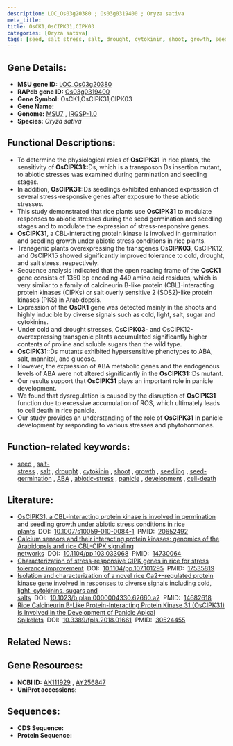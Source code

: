 ```yaml
---
description: LOC_Os03g20380 ; Os03g0319400 ; Oryza sativa
meta_title:
title: OsCK1,OsCIPK31,CIPK03
categories: [Oryza sativa]
tags: [seed, salt stress, salt, drought, cytokinin, shoot, growth, seedling, seed germination,  ABA , abiotic stress, panicle, development, cell death]
---
```


## Gene Details:
- **MSU gene ID:** [LOC_Os03g20380](http://rice.uga.edu/cgi-bin/ORF_infopage.cgi?orf=LOC_Os03g20380)  
- **RAPdb gene ID:** [Os03g0319400](https://rapdb.dna.affrc.go.jp/locus/?name=Os03g0319400)  
- **Gene Symbol:** OsCK1,OsCIPK31,CIPK03
- **Gene Name:**
- **Genome:**  [MSU7](http://rice.uga.edu/)&nbsp;,&nbsp;[IRGSP-1.0](https://rapdb.dna.affrc.go.jp/download/irgsp1.html)
- **Species:** *Oryza sativa*

## Functional Descriptions:
   - To determine the physiological roles of **OsCIPK31** in rice plants, the sensitivity of **OsCIPK31**::Ds, which is a transposon Ds insertion mutant, to abiotic stresses was examined during germination and seedling stages.
   - In addition, **OsCIPK31**::Ds seedlings exhibited enhanced expression of several stress-responsive genes after exposure to these abiotic stresses.
   - This study demonstrated that rice plants use **OsCIPK31** to modulate responses to abiotic stresses during the seed germination and seedling stages and to modulate the expression of stress-responsive genes.
   - **OsCIPK31**, a CBL-interacting protein kinase is involved in germination and seedling growth under abiotic stress conditions in rice plants.
   - Transgenic plants overexpressing the transgenes Os**CIPK03**, OsCIPK12, and OsCIPK15 showed significantly improved tolerance to cold, drought, and salt stress, respectively.
   - Sequence analysis indicated that the open reading frame of the **OsCK1** gene consists of 1350 bp encoding 449 amino acid residues, which is very similar to a family of calcineurin B-like protein (CBL)-interacting protein kinases (CIPKs) or salt overly sensitive 2 (SOS2)-like protein kinases (PKS) in Arabidopsis.
   - Expression of the **OsCK1** gene was detected mainly in the shoots and highly inducible by diverse signals such as cold, light, salt, sugar and cytokinins.
   - Under cold and drought stresses, Os**CIPK03**- and OsCIPK12-overexpressing transgenic plants accumulated significantly higher contents of proline and soluble sugars than the wild type.
   - **OsCIPK31**::Ds mutants exhibited hypersensitive phenotypes to ABA, salt, mannitol, and glucose.
   - However, the expression of ABA metabolic genes and the endogenous levels of ABA were not altered significantly in the **OsCIPK31**::Ds mutant.
   - Our results support that **OsCIPK31** plays an important role in panicle development.
   - We found that dysregulation is caused by the disruption of **OsCIPK31** function due to excessive accumulation of ROS, which ultimately leads to cell death in rice panicle.
   - Our study provides an understanding of the role of **OsCIPK31** in panicle development by responding to various stresses and phytohormones.

## Function-related keywords:
   - [seed](/tags/seed/)&nbsp;,&nbsp;[salt-stress](/tags/salt-stress/)&nbsp;,&nbsp;[salt](/tags/salt/)&nbsp;,&nbsp;[drought](/tags/drought/)&nbsp;,&nbsp;[cytokinin](/tags/cytokinin/)&nbsp;,&nbsp;[shoot](/tags/shoot/)&nbsp;,&nbsp;[growth](/tags/growth/)&nbsp;,&nbsp;[seedling](/tags/seedling/)&nbsp;,&nbsp;[seed-germination](/tags/seed-germination/)&nbsp;,&nbsp;[ABA](/tags/ABA/)&nbsp;,&nbsp;[abiotic-stress](/tags/abiotic-stress/)&nbsp;,&nbsp;[panicle](/tags/panicle/)&nbsp;,&nbsp;[development](/tags/development/)&nbsp;,&nbsp;[cell-death](/tags/cell-death/)

## Literature:
   - [OsCIPK31, a CBL-interacting protein kinase is involved in germination and seedling growth under abiotic stress conditions in rice plants](https://www.doi.org/10.1007/s10059-010-0084-1)&nbsp;&nbsp;DOI:&nbsp;&nbsp;[10.1007/s10059-010-0084-1](https://www.doi.org/10.1007/s10059-010-0084-1)&nbsp;&nbsp;PMID:&nbsp;&nbsp;[20652492](https://pubmed.ncbi.nlm.nih.gov/20652492/)
   - [Calcium sensors and their interacting protein kinases: genomics of the Arabidopsis and rice CBL-CIPK signaling networks](https://www.doi.org/10.1104/pp.103.033068)&nbsp;&nbsp;DOI:&nbsp;&nbsp;[10.1104/pp.103.033068](https://www.doi.org/10.1104/pp.103.033068)&nbsp;&nbsp;PMID:&nbsp;&nbsp;[14730064](https://pubmed.ncbi.nlm.nih.gov/14730064/)
   - [Characterization of stress-responsive CIPK genes in rice for stress tolerance improvement](https://www.doi.org/10.1104/pp.107.101295)&nbsp;&nbsp;DOI:&nbsp;&nbsp;[10.1104/pp.107.101295](https://www.doi.org/10.1104/pp.107.101295)&nbsp;&nbsp;PMID:&nbsp;&nbsp;[17535819](https://pubmed.ncbi.nlm.nih.gov/17535819/)
   - [Isolation and characterization of a novel rice Ca2+-regulated protein kinase gene involved in responses to diverse signals including cold, light, cytokinins, sugars and salts](https://www.doi.org/10.1023/b:plan.0000004330.62660.a2)&nbsp;&nbsp;DOI:&nbsp;&nbsp;[10.1023/b:plan.0000004330.62660.a2](https://www.doi.org/10.1023/b:plan.0000004330.62660.a2)&nbsp;&nbsp;PMID:&nbsp;&nbsp;[14682618](https://pubmed.ncbi.nlm.nih.gov/14682618/)
   - [Rice Calcineurin B-Like Protein-Interacting Protein Kinase 31 (OsCIPK31) Is Involved in the Development of Panicle Apical Spikelets](https://www.doi.org/10.3389/fpls.2018.01661)&nbsp;&nbsp;DOI:&nbsp;&nbsp;[10.3389/fpls.2018.01661](https://www.doi.org/10.3389/fpls.2018.01661)&nbsp;&nbsp;PMID:&nbsp;&nbsp;[30524455](https://pubmed.ncbi.nlm.nih.gov/30524455/)

## Related News:

## Gene Resources:
- **NCBI ID:**  [AK111929](http://www.ncbi.nlm.nih.gov/nuccore/AK111929)&nbsp;,&nbsp;[AY256847](http://www.ncbi.nlm.nih.gov/nuccore/AY256847)
- **UniProt accessions:** [](https://www.uniprot.org/uniprotkb//entry)

## Sequences:
- **CDS Sequence:**
- **Protein Sequence:**
